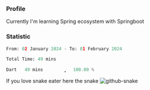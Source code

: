 ### Profile 

Currently I'm learning Spring ecosystem with Springboot

### Statistic
<!--START_SECTION:waka-->

```python
From: 02 January 2024 - To: 01 February 2024

Total Time: 49 mins

Dart   49 mins         ͎͎͎͎͎͎͎͎͎͎͎͎͎͎͎͎͎͎͎͎͎͎͎͎͎   100.00 %
```

<!--END_SECTION:waka-->

If you love snake eater here the snake 
<picture>
  <source media="(prefers-color-scheme: dark)" srcset="https://github.com/pradana4648/pradana4648/blob/c0566a83ca6ea5f2e46bab00e717c4c82b4b5c4c/github-contribution-grid-snake-dark.svg" />
  <source media="(prefers-color-scheme: light)" srcset="https://github.com/pradana4648/pradana4648/blob/c0566a83ca6ea5f2e46bab00e717c4c82b4b5c4c/github-contribution-grid-snake.svg" />
  <img alt="github-snake" src="https://github.com/pradana4648/pradana4648/blob/c0566a83ca6ea5f2e46bab00e717c4c82b4b5c4c/github-contribution-grid-snake.svg" />
</picture>
